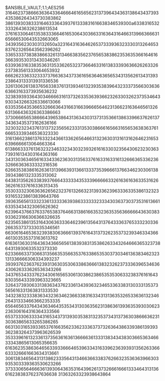 $ANSIBLE_VAULT;1.1;AES256
31646237386663636433646664616565623137396434363138643437393435386264343730383862
3861393038333164633364393761333831616638346539300a633831653233326436326238613534
37616330646135383336646165306430366331636431646631396636663165666530643532663065
3439356230303132650a323164316364626537333936323330313264653837623265643562396262
33653337383838663261313466383562376565383862353635366164616366393530313430346261
63393631633835363135336265323736646331613833393636626263326237383561333064653932
66626233633233373766363437336165636463656534313562613431393238643133313931336536
32613062613837656338376131393461323935383964323337356630363663663163373935636232
32383939336430346666316137326335363936623263303262373534643930343266326336613066
63353564353665326663643166316639666564623136623163646561326631366436326363386663
37306665653866643965386431363430313731353661386339663762613734363435373162636166
32303232343761313732356562333135303866616566316565363836376166653339346536323330
31613662386137633234366133626564663132363031316131626462316536396666613064663364
61386633376136323234633234303239326161633032356430623230363739316134303164363166
34313036346561633433623630313563376163316331613266636533623632666363633332316536
62663538386162636131396639313661333735396661376634623030613839343861323335313062
64383135626338393766643333343533396666633261636163633531626362616337616336313435
35303332306363626562323761326632313933623963336335386132323931653238613839643766
39363565613332336133333639386333333233343036373037353161366163353434323065626362
62396437663763376538376466313861663532363535636666643630383933623166306366326635
62356538613531643063633364623961356431376433363765333230336266353737333035346561
66306164653632393830636661393761643137326235373239346334366461303535373163613762
61636136303164363436656561383938313538626334326466636532373864313930633532373330
62336663373066313566353566353763386535303730346136383462323131336666306334393237
39393762363762393136303530633863666138323262373336396534636430626333626536343266
34376534333762343061656530613038623865353530633238376161643830356433393963323665
32643739306331383634376233613439363234653363383130333135373565616331363831333530
34323832333836343236346236633831633431313635326533636132346264313334663662353335
65646563376434363464353534313036356231386361393635393030623236306164316364333566
65373330633334316534373139303538313235373431373630386663623130363865633265386265
66313031653933653761663562336233363737326364386339386139393362383264373963626539
35333961613233613735636163613666636133313834343830366536346633343865613065356635
61636235386364656339336664653963343163396236393931356263366633326661663634313661
30613834656431313862333564313466366338376266323536363966303935303339363530623266
37333065646663613930643635316439626137326661666133346431313661623838376237636638
31363263323938643864
